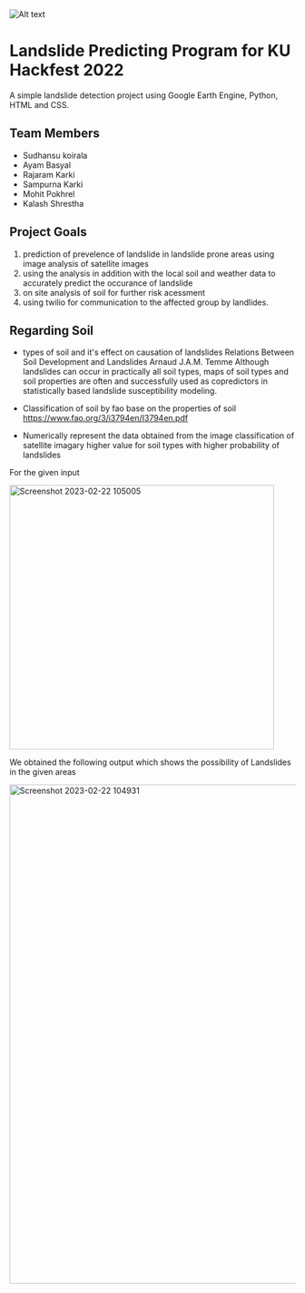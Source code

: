 <img src="../Predictor.png" alt="Alt text" title="Optional title">

# Landslide Predicting Program for KU Hackfest 2022
 A simple landslide detection project using Google Earth Engine, Python, HTML and CSS. 


## Team Members
- Sudhansu koirala
- Ayam Basyal 
- Rajaram Karki
- Sampurna Karki
- Mohit Pokhrel
- Kalash Shrestha 



## Project Goals
1. prediction of prevelence of landslide in landslide prone areas using image analysis of satellite images
2. using the analysis in addition with the local soil and weather data to accurately predict the occurance of landslide
3. on site analysis of soil for further risk acessment 
4. using twilio for communication to the affected group by landlides.



## Regarding Soil

* types of soil and it's effect on causation of landslides
    Relations Between Soil Development and Landslides
    Arnaud J.A.M. Temme
    Although landslides can occur in practically all soil types, maps of soil types and soil properties are often and successfully used as copredictors in statistically based landslide susceptibility modeling.

*   Classification of soil by fao base on the properties of soil
    https://www.fao.org/3/i3794en/I3794en.pdf

*   Numerically represent the data obtained from the image classification of satellite imagary
    higher value for soil types with higher probability of landslides



For the given input

<img width="466" alt="Screenshot 2023-02-22 105005" src="https://user-images.githubusercontent.com/67723187/220527255-ecb6c184-51b4-4172-9d2e-d297534bf315.png">


We obtained the following output which shows the possibility of Landslides in the given areas

<img width="880" alt="Screenshot 2023-02-22 104931" src="https://user-images.githubusercontent.com/67723187/220527322-adf47e52-60d0-492b-9ff3-4fb22c579c65.png">

